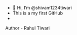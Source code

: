 - 👋 Hi, I’m @shivam1234tiwari
- This is a my first GitHub
- <br>
Author - Rahul Tiwari 

<!---
shivam1234tiwari/shivam1234tiwari is a ✨ special ✨ repository because its `README.md` (this file) appears on your GitHub profile.
You can click the Preview link to take a look at your changes.
--->
